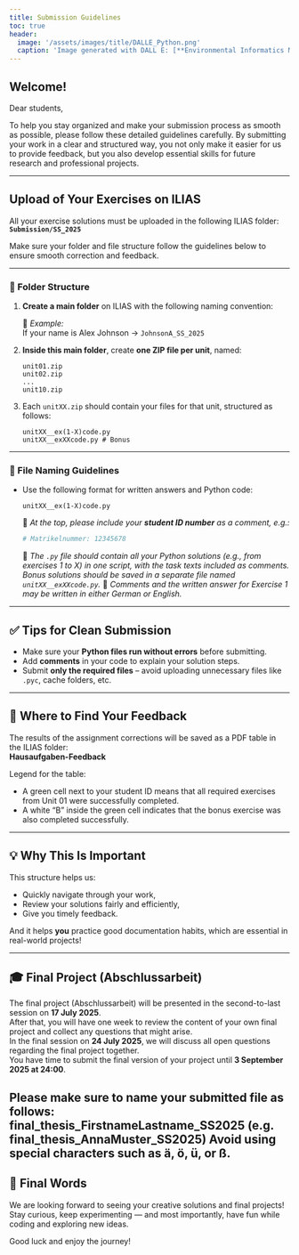 ```yaml
---
title: Submission Guidelines
toc: true
header:
  image: '/assets/images/title/DALLE_Python.png'
  caption: 'Image generated with DALL E: [**Environmental Informatics Marburg**](https://www.uni-marburg.de/en/fb19/disciplines/physisch/environmentalinformatics)'
---
```


## Welcome!

Dear students,

To help you stay organized and make your submission process as smooth as possible, please follow these detailed guidelines carefully. By submitting your work in a clear and structured way, you not only make it easier for us to provide feedback, but you also develop essential skills for future research and professional projects.

---

## Upload of Your Exercises on ILIAS

All your exercise solutions must be uploaded in the following ILIAS folder:  
**`Submission/SS_2025`**

Make sure your folder and file structure follow the guidelines below to ensure smooth correction and feedback.

---

### 📁 Folder Structure

1. **Create a main folder** on ILIAS with the following naming convention:

   🔸 *Example:*  
   If your name is Alex Johnson → `JohnsonA_SS_2025`

2. **Inside this main folder**, create **one ZIP file per unit**, named:
   ```
   unit01.zip
   unit02.zip
   ...
   unit10.zip
   ```

3. Each `unitXX.zip` should contain your files for that unit, structured as follows:
   ```
   unitXX__ex(1-X)code.py
   unitXX__exXXcode.py # Bonus 
   ```

---

### 📄 File Naming Guidelines

- Use the following format for written answers and Python code:
  ```
  unitXX__ex(1-X)code.py
  ```
  🔖 *At the top, please include your **student ID number** as a comment, e.g.:*
  ```python
  # Matrikelnummer: 12345678
  ```

  📝 *The `.py` file should contain all your Python solutions (e.g., from exercises 1 to X) in one script, with the task texts included as comments. Bonus solutions should be saved in a separate file named `unitXX__exXXcode.py`.*
  💬 *Comments and the written answer for Exercise 1 may be written in either German or English.*

---

## ✅ Tips for Clean Submission

- Make sure your **Python files run without errors** before submitting.
- Add **comments** in your code to explain your solution steps.
- Submit **only the required files** – avoid uploading unnecessary files like `.pyc`, cache folders, etc.

---

## 📝 Where to Find Your Feedback

The results of the assignment corrections will be saved as a PDF table in the ILIAS folder:  
**Hausaufgaben-Feedback**

Legend for the table:

- A green cell next to your student ID means that all required exercises from Unit 01 were successfully completed.
- A white “B” inside the green cell indicates that the bonus exercise was also completed successfully.

---

## 💡 Why This Is Important

This structure helps us:
- Quickly navigate through your work,
- Review your solutions fairly and efficiently,
- Give you timely feedback.

And it helps **you** practice good documentation habits, which are essential in real-world projects!

---

## 🎓 Final Project (Abschlussarbeit)

The final project (Abschlussarbeit) will be presented in the second-to-last session on **17 July 2025**.  
After that, you will have one week to review the content of your own final project and collect any questions that might arise.  
In the final session on **24 July 2025**, we will discuss all open questions regarding the final project together.  
You have time to submit the final version of your project until **3 September 2025 at 24:00**.

Please make sure to name your submitted file as follows:
**final_thesis_FirstnameLastname_SS2025**
(e.g. final_thesis_AnnaMuster_SS2025)
Avoid using special characters such as ä, ö, ü, or ß.
---

## 🚀 Final Words

We are looking forward to seeing your creative solutions and final projects!  
Stay curious, keep experimenting — and most importantly, have fun while coding and exploring new ideas.  

Good luck and enjoy the journey!
